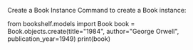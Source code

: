 Create a Book Instance
Command to create a Book instance:

from bookshelf.models import Book
book = Book.objects.create(title="1984", author="George Orwell", publication_year=1949)
print(book)
